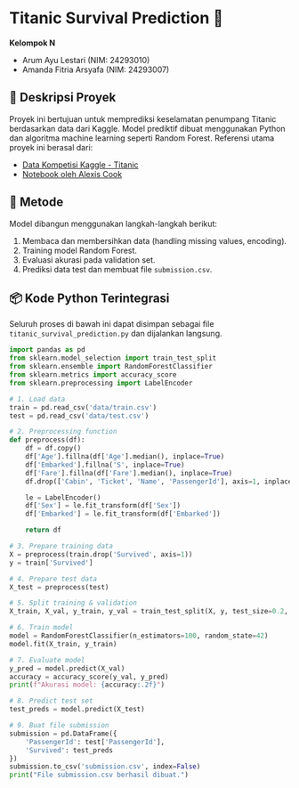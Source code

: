 # Titanic Survival Prediction 🚢  
**Kelompok N**  
- Arum Ayu Lestari (NIM: 24293010)  
- Amanda Fitria Arsyafa (NIM: 24293007)

## 📌 Deskripsi Proyek

Proyek ini bertujuan untuk memprediksi keselamatan penumpang Titanic berdasarkan data dari Kaggle. Model prediktif dibuat menggunakan Python dan algoritma machine learning seperti Random Forest. Referensi utama proyek ini berasal dari:

- [Data Kompetisi Kaggle - Titanic](https://www.kaggle.com/competitions/titanic/data)  
- [Notebook oleh Alexis Cook](https://www.kaggle.com/code/alexisbcook/titanic-tutorial)

## 🧠 Metode

Model dibangun menggunakan langkah-langkah berikut:
1. Membaca dan membersihkan data (handling missing values, encoding).
2. Training model Random Forest.
3. Evaluasi akurasi pada validation set.
4. Prediksi data test dan membuat file `submission.csv`.

## 📦 Kode Python Terintegrasi

Seluruh proses di bawah ini dapat disimpan sebagai file `titanic_survival_prediction.py` dan dijalankan langsung.

```python
import pandas as pd
from sklearn.model_selection import train_test_split
from sklearn.ensemble import RandomForestClassifier
from sklearn.metrics import accuracy_score
from sklearn.preprocessing import LabelEncoder

# 1. Load data
train = pd.read_csv('data/train.csv')
test = pd.read_csv('data/test.csv')

# 2. Preprocessing function
def preprocess(df):
    df = df.copy()
    df['Age'].fillna(df['Age'].median(), inplace=True)
    df['Embarked'].fillna('S', inplace=True)
    df['Fare'].fillna(df['Fare'].median(), inplace=True)
    df.drop(['Cabin', 'Ticket', 'Name', 'PassengerId'], axis=1, inplace=True)

    le = LabelEncoder()
    df['Sex'] = le.fit_transform(df['Sex'])
    df['Embarked'] = le.fit_transform(df['Embarked'])

    return df

# 3. Prepare training data
X = preprocess(train.drop('Survived', axis=1))
y = train['Survived']

# 4. Prepare test data
X_test = preprocess(test)

# 5. Split training & validation
X_train, X_val, y_train, y_val = train_test_split(X, y, test_size=0.2, random_state=42)

# 6. Train model
model = RandomForestClassifier(n_estimators=100, random_state=42)
model.fit(X_train, y_train)

# 7. Evaluate model
y_pred = model.predict(X_val)
accuracy = accuracy_score(y_val, y_pred)
print(f"Akurasi model: {accuracy:.2f}")

# 8. Predict test set
test_preds = model.predict(X_test)

# 9. Buat file submission
submission = pd.DataFrame({
    'PassengerId': test['PassengerId'],
    'Survived': test_preds
})
submission.to_csv('submission.csv', index=False)
print("File submission.csv berhasil dibuat.")
